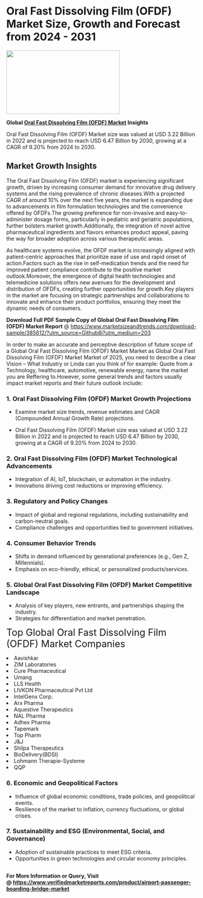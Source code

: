 <H1>Oral Fast Dissolving Film (OFDF) Market Size, Growth and Forecast from 2024 - 2031</H1><img class="aligncenter size-medium wp-image-584254" src="https://thirdeyenews.in/wp-content/uploads/2024/09/Global-Market-Research-300x168.jpeg" alt="" width="300" height="168" /><p><strong>Global&nbsp;<a href="https://www.marketsizeandtrends.com/download-sample/385612/?utm_source=Github8j?utm_medium=203">Oral Fast Dissolving Film (OFDF) Market</a> Insights</strong></p><p>Oral Fast Dissolving Film (OFDF) Market size was valued at USD 3.22 Billion in 2022 and is projected to reach USD 6.47 Billion by 2030, growing at a CAGR of 9.20% from 2024 to 2030.</p><p><h2>Market Growth Insights</h2> <p>The Oral Fast Dissolving Film (OFDF) market is experiencing significant growth, driven by increasing consumer demand for innovative drug delivery systems and the rising prevalence of chronic diseases.With a projected CAGR of around 10% over the next five years, the market is expanding due to advancements in film formulation technologies and the convenience offered by OFDFs.The growing preference for non-invasive and easy-to-administer dosage forms, particularly in pediatric and geriatric populations, further bolsters market growth.Additionally, the integration of novel active pharmaceutical ingredients and flavors enhances product appeal, paving the way for broader adoption across various therapeutic areas.</p> <p>As healthcare systems evolve, the OFDF market is increasingly aligned with patient-centric approaches that prioritize ease of use and rapid onset of action.Factors such as the rise in self-medication trends and the need for improved patient compliance contribute to the positive market outlook.Moreover, the emergence of digital health technologies and telemedicine solutions offers new avenues for the development and distribution of OFDFs, creating further opportunities for growth.Key players in the market are focusing on strategic partnerships and collaborations to innovate and enhance their product portfolios, ensuring they meet the dynamic needs of consumers.</p> <p><span class=""><strong>Download Full PDF Sample Copy of Global Oral Fast Dissolving Film (OFDF) Market Report</strong> @ <a href="https://www.marketsizeandtrends.com/download-sample/385612/?utm_source=Github8j?utm_medium=203" target="_blank">https://www.marketsizeandtrends.com/download-sample/385612/?utm_source=Github8j?utm_medium=203</a></span></p><p>In order to make an accurate and perceptive description of future scope of a Global&nbsp;Oral Fast Dissolving Film (OFDF) Market Market as Global&nbsp;Oral Fast Dissolving Film (OFDF) Market Market of 2025, you need to describe a clear Vision &ndash; What Industry or Linda can you think of for example: Quote from a Technology, healthcare, automotive, renewable energy, name the market you are Reffering to.However, some general trends and factors usually impact market reports and their future outlook include:</p><h3>1.&nbsp;<strong>Oral Fast Dissolving Film (OFDF) Market Growth Projections</strong></h3><ul><li>Examine market size trends, revenue estimates and CAGR (Compounded Annual Growth Rate) projections.</li><li><p>Oral Fast Dissolving Film (OFDF) Market size was valued at USD 3.22 Billion in 2022 and is projected to reach USD 6.47 Billion by 2030, growing at a CAGR of 9.20% from 2024 to 2030.</p></li></ul><h3>2.&nbsp;<strong>Oral Fast Dissolving Film (OFDF) Market Technological Advancements</strong></h3><ul><li>Integration of AI, IoT, blockchain, or automation in the industry.</li><li>Innovations driving cost reductions or improving efficiency.</li></ul><h3>3.&nbsp;<strong>Regulatory and Policy Changes</strong></h3><ul><li>Impact of global and regional regulations, including sustainability and carbon-neutral goals.</li><li>Compliance challenges and opportunities tied to government initiatives.</li></ul><h3>4.&nbsp;<strong>Consumer Behavior Trends</strong></h3><ul><li>Shifts in demand influenced by generational preferences (e.g., Gen Z, Millennials).</li><li>Emphasis on eco-friendly, ethical, or personalized products/services.</li></ul><h3>5.&nbsp;<strong>Global Oral Fast Dissolving Film (OFDF) Market Competitive Landscape</strong></h3><ul><li>Analysis of key players, new entrants, and partnerships shaping the industry.</li><li>Strategies for differentiation and market penetration.</li></ul><p data-pm-slice="1 1 []"><span style="color: inherit; font-family: inherit; font-size: 25px;">Top Global Oral Fast Dissolving Film (OFDF) Market Companies</span></p><div class="" data-test-id=""><p><li>Aavishkar</li><li> ZIM Laboratories</li><li> Cure Pharmaceutical</li><li> Umang</li><li> LLS Health</li><li> LIVKON Pharmaceutical Pvt Ltd</li><li> IntelGenx Corp.</li><li> Arx Pharma</li><li> Aquestive Therapeutics</li><li> NAL Pharma</li><li> Adhex Pharma</li><li> Tapemark</li><li> Top Pharm</li><li> J&J</li><li> Shilpa Therapeutics</li><li> BioDelivery(BDSI)</li><li> Lohmann Therapie-Systeme</li><li> QQP</li></p></div><h3>6.&nbsp;<strong>Economic and Geopolitical Factors</strong></h3><ul><li>Influence of global economic conditions, trade policies, and geopolitical events.</li><li>Resilience of the market to inflation, currency fluctuations, or global crises.</li></ul><h3>7.&nbsp;<strong>Sustainability and ESG (Environmental, Social, and Governance)</strong></h3><ul><li>Adoption of sustainable practices to meet ESG criteria.</li><li>Opportunities in green technologies and circular economy principles.</li></ul><h2><strong style="font-size: 14px;">For More Information or Query, Visit @&nbsp;</strong><a style="background-color: #ffffff; font-size: 14px;" href="https://www.marketsizeandtrends.com/report/oral-fast-dissolving-film-ofdf-market/" target="_blank">https://www.verifiedmarketreports.com/product/airport-passenger-boarding-bridge-market</a></h2>